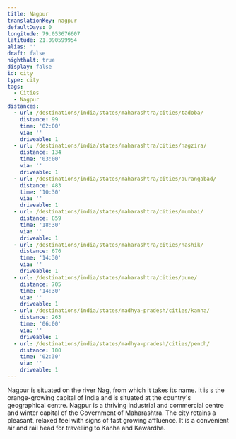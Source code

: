 ```yaml
---
title: Nagpur
translationKey: nagpur
defaultDays: 0
longitude: 79.053676607
latitude: 21.090599954
alias: ''
draft: false
nighthalt: true
display: false
id: city
type: city
tags:
  - Cities
  - Nagpur
distances:
  - url: /destinations/india/states/maharashtra/cities/tadoba/
    distance: 99
    time: '02:00'
    via: ''
    driveable: 1
  - url: /destinations/india/states/maharashtra/cities/nagzira/
    distance: 134
    time: '03:00'
    via: ''
    driveable: 1
  - url: /destinations/india/states/maharashtra/cities/aurangabad/
    distance: 483
    time: '10:30'
    via: ''
    driveable: 1
  - url: /destinations/india/states/maharashtra/cities/mumbai/
    distance: 859
    time: '18:30'
    via: ''
    driveable: 1
  - url: /destinations/india/states/maharashtra/cities/nashik/
    distance: 676
    time: '14:30'
    via: ''
    driveable: 1
  - url: /destinations/india/states/maharashtra/cities/pune/
    distance: 705
    time: '14:30'
    via: ''
    driveable: 1
  - url: /destinations/india/states/madhya-pradesh/cities/kanha/
    distance: 263
    time: '06:00'
    via: ''
    driveable: 1
  - url: /destinations/india/states/madhya-pradesh/cities/pench/
    distance: 100
    time: '02:30'
    via: ''
    driveable: 1
---
```

























































Nagpur is situated on the river Nag, from which it takes its name. It is s the orange-growing capital of India and is situated at the country's geographical centre. Nagpur is a thriving industrial and commercial centre and winter capital of the Government of Maharashtra. The city retains a pleasant, relaxed feel with signs of fast growing affluence. It is a convenient air and rail head for travelling to Kanha and Kawardha.